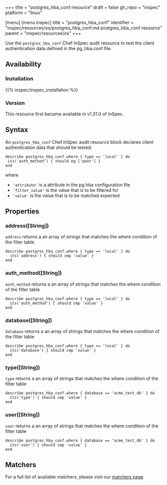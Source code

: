 +++
title = "postgres_hba_conf resource"
draft = false
gh_repo = "inspec"
platform = "linux"

[menu]
  [menu.inspec]
    title = "postgres_hba_conf"
    identifier = "inspec/resources/os/postgres_hba_conf.md postgres_hba_conf resource"
    parent = "inspec/resources/os"
+++

Use the `postgres_hba_conf` Chef InSpec audit resource to test the client authentication data defined in the pg_hba.conf file.

## Availability

### Installation

{{% inspec/inspec_installation %}}

### Version

This resource first became available in v1.31.0 of InSpec.

## Syntax

An `postgres_hba_conf` Chef InSpec audit resource block declares client authentication data that should be tested:

    describe postgres_hba_conf.where { type == 'local' } do
     its('auth_method') { should eq ['peer'] }
    end

where

- `'attribute'` is a attribute in the pg hba configuration file
- `'filter_value'` is the value that is to be filtered for
- `'value'` is the value that is to be matched expected

## Properties

### address([String])

`address` returns a an array of strings that matches the where condition of the filter table

    describe postgres_hba_conf.where { type == 'local' } do
      its('address') { should cmp 'value' }
    end

### auth_method([String])

`auth_method` returns a an array of strings that matches the where condition of the filter table

    describe postgres_hba_conf.where { type == 'local' } do
      its('auth_method') { should cmp 'value' }
    end

### database([String])

`database` returns a an array of strings that matches the where condition of the filter table

    describe postgres_hba_conf.where { type == 'local' } do
      its('database') { should cmp 'value' }
    end

### type([String])

`type` returns a an array of strings that matches the where condition of the filter table

    describe postgres_hba_conf.where { database == 'acme_test_db' } do
      its('type') { should cmp 'value' }
    end

### user([String])

`user` returns a an array of strings that matches the where condition of the filter table

    describe postgres_hba_conf.where { database == 'acme_test_db' } do
      its('user') { should cmp 'value' }
    end

## Matchers

For a full list of available matchers, please visit our [matchers page](/inspec/matchers/).

